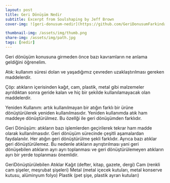 ```yaml
---
layout: post
title: Geri Dönüşüm Nedir
subtitle: Excerpt from Soulshaping by Jeff Brown
cover-img: ![geri-donusum-nedir](https://github.com/GeriDonusumFarkindaligi/GeriDonusumFarkindaligi.github.io/assets/67762158/7dbfb5eb-c484-443d-881c-9c1372fe8f18)

thumbnail-img: /assets/img/thumb.png
share-img: /assets/img/path.jpg
tags: [nedir]
---
```


Geri dönüşüm konusuna girmeden önce bazı kavramların ne anlama geldiğini öğrenelim. 

Atık: kullanım süresi dolan ve yaşadığımız çevreden uzaklaştırılması gereken maddelerdir.

Çöp: atıkların içerisinden kağıt, cam, plastik, metal gibi malzemeler ayrıldıktan sonra geride kalan ve hiç bir şekilde kullanılamayacak olan maddelerdir.

Yeniden Kullanım: artık kullanılmayan bir atığın farklı bir ürüne dönüştürülerek yeniden kullanılmasıdır. Yeniden kullanımda atık ham maddeye dönüştürülmez. Bu özellği ile geri dönüşümden farklıdır.

Geri Dönüşüm: atıkların bazı işlemlerden geçirilerek tekrar ham madde olarak kullanılmasıdır. Geri dönüşüm sürecinde çeşitli aşamalardan faydalanılır. Her atığın geri dönüştürülme şekli farklıdır. Ayrıca bazı atıklar geri dönüştürülemez. Bu nedenle atıkların ayrıştırılması yani geri dönüşebilen atıkların ayrı ayrı toplanması ve geri dönüştürülemeyen atıkların ayrı bir yerde toplanması önemlidir.

GeriDönüştürülebilen Atıklar
Kağıt (defter, kitap, gazete, dergi)
Cam (renkli cam şişeler, meşrubat şişeleri)
Metal (metal içecek kutuları, metal konserve kutusu, alüminyum folyo)
Plastik (pet şişe, plastik ayran kutuları)

